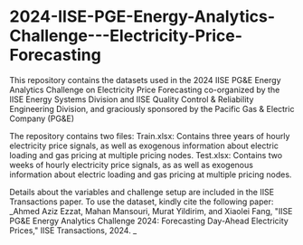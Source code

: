 # 2024-IISE-PGE-Energy-Analytics-Challenge---Electricity-Price-Forecasting
This repository contains the datasets used in the 2024 IISE PG&amp;E Energy Analytics Challenge on Electricity Price Forecasting co-organized by the IISE Energy Systems Division and IISE Quality Control &amp; Reliability Engineering Division, and graciously sponsored by the Pacific Gas &amp; Electric Company (PG&amp;E)

The repository contains two files: 
Train.xlsx: Contains three years of hourly electricity price signals, as well as exogenous information about electric loading and gas pricing at multiple pricing nodes. 
Test.xlsx: Contains two weeks of hourly electricity price signals, as as well as exogenous information about electric loading and gas pricing at multiple pricing nodes. 

Details about the variables and challenge setup are included in the IISE Transactions paper. To use the dataset, kindly cite the following paper: 
_Ahmed Aziz Ezzat, Mahan Mansouri, Murat Yildirim, and Xiaolei Fang, "IISE PG&E Energy Analytics Challenge 2024: Forecasting Day-Ahead Electricity Prices," IISE Transactions, 2024. _
